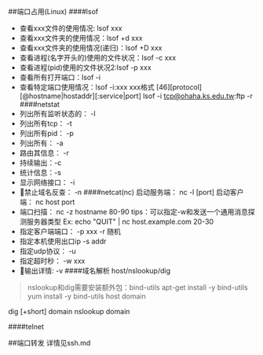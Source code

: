 ##端口占用(Linux)
####lsof
- 查看xxx文件的使用情况: lsof xxx
- 查看xxx文件夹的使用情况：lsof +d xxx
- 查看xxx文件夹的使用情况(递归)：lsof +D xxx
- 查看进程(名字开头的)使用的文件状况：lsof -c xxx 
- 查看进程(pid)使用的文件状况2:lsof -p xxx
- 查看所有打开端口：lsof -i
- 查看特定端口使用情况：lsof -i:xxx
    xxx格式 [46][protocol][@hostname|hostaddr][:service|port]
    lsof -i tcp@ohaha.ks.edu.tw:ftp -r 
####netstat
- 列出所有监听状态的： -l 
- 列出所有tcp： -t
- 列出所有pid： -p
- 列出所有： -a
- 路由其信息： -r
- 持续输出：-c
- 统计信息：-s
- 显示网络接口： -i
- 禁止域名反查： -n
####netcat(nc)
启动服务端： nc -l [port]
启动客户端： nc host port
- 端口扫描：
    nc -z hostname 80-90
    tips：可以指定-w和发送一个通用消息探测服务器类型
    Ex: echo "QUIT" | nc host.example.com 20-30
- 指定客户端端口： 
    -p xxx
    -r 随机
- 指定本机使用出口ip
    -s addr
- 指定udp协议： -u
- 指定超时秒： -w xxx
- 输出详情: -v
####域名解析 host/nslookup/dig
>nslookup和dig需要安装额外包：bind-utils
apt-get install -y bind-utils
yum install -y bind-utils
host domain 
 
dig [+short] domain
nslookup domain

####telnet

##端口转发
详情见ssh.md